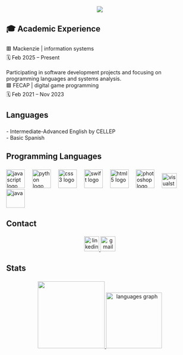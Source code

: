 
###
<h1 align="center">
 <center> <img src="https://readme-typing-svg.herokuapp.com/?font=Righteous&size=35&center=true&vCenter=true&width=500&height=70&color=47B8F7&duration=3500&lines=Olá!+👋;+Sou+o+Guilherme+Bragatto!;" />
</h1>

###

<h2 align="left">🎓 Academic Experience</h2>

###

<p align="left">🟥 Mackenzie | information systems<br>🗓️ Feb 2025 – Present<br><br>Participating in software development projects and focusing on programming languages and systems analysis.<br>🟩 FECAP | digital game programming<br>🗓️ Feb 2021 – Nov 2023</p>

###

<h2 align="left">Languages</h2>

###

<p align="left">- Intermediate-Advanced English by CELLEP<br>- Basic Spanish</p>

###

<h2 align="left">Programming Languages</h2>

###

<div align="left">
  <img src="https://cdn.jsdelivr.net/gh/devicons/devicon/icons/javascript/javascript-original.svg" height="50" alt="javascript logo"  />
  <img width="12" />
  <img src="https://cdn.jsdelivr.net/gh/devicons/devicon/icons/python/python-original.svg" height="50" alt="python logo"  />
  <img width="12" />
  <img src="https://cdn.jsdelivr.net/gh/devicons/devicon/icons/css3/css3-original.svg" height="50" alt="css3 logo"  />
  <img width="12" />
  <img src="https://cdn.jsdelivr.net/gh/devicons/devicon/icons/swift/swift-original.svg" height="50" alt="swift logo"  />
  <img width="12" />
  <img src="https://cdn.jsdelivr.net/gh/devicons/devicon/icons/html5/html5-original.svg" height="50" alt="html5 logo"  />
  <img width="12" />
  <img src="https://cdn.jsdelivr.net/gh/devicons/devicon/icons/photoshop/photoshop-plain.svg" height="50" alt="photoshop logo"  />
  <img width="12" />
  <img src="https://cdn.jsdelivr.net/gh/devicons/devicon/icons/visualstudio/visualstudio-plain.svg" height="40" alt="visualstudio logo"  />
  <img align="center" alt="java" height="50" src="https://cdn.jsdelivr.net/gh/devicons/devicon@latest/icons/java/java-original-wordmark.svg">
</div>

###

<h2 align="left">Contact</h2>

###

<div align="center">
  <a href="https://www.linkedin.com/in/guilherme-miyamoto-bragatto-2102b4355/" target="_blank">
    <img src="https://img.shields.io/static/v1?message=LinkedIn&logo=linkedin&label=&color=0077B5&logoColor=white&labelColor=&style=for-the-badge" height="40" alt="linkedin logo"  />
  </a>
  <a href="guimbragatto@gmail.com" target="_blank">
    <img src="https://img.shields.io/static/v1?message=Gmail&logo=gmail&label=&color=D14836&logoColor=white&labelColor=&style=for-the-badge" height="40" alt="gmail logo"  />
  </a>
</div>

###

<h2 align="left">Stats</h2>

###

<div align="center">
 <a href="https://github.com/bragatto-tec">
  <img height="180em" src="https://github-readme-stats.vercel.app/api?username=bragatto-tec&show_icons=true&theme=transparent&include_all_commits=true&count_private=true&hide_border=true"/>
  <img src="https://github-readme-stats.vercel.app/api/top-langs?username=bragatto-tec&locale=en&hide_title=false&layout=compact&card_width=320&langs_count=5&theme=dracula&hide_border=false&order=2" height="150" alt="languages graph"  />
</div>

###
